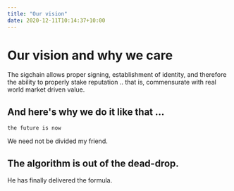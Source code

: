 ```yaml
---
title: "Our vision"
date: 2020-12-11T10:14:37+10:00
---
```


# Our vision and why we care


The sigchain allows proper signing, establishment of identity, and therefore the ability to properly stake reputation .. that is, commensurate with real world market driven value.

## And here's why we do it like that ...

```
the future is now
```

We need not be divided my friend.

## The algorithm is out of the dead-drop.

He has finally delivered the formula.
